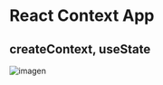 # React Context App


## createContext, useState
![imagen](https://user-images.githubusercontent.com/52834318/177225934-95abc7f2-5bb2-4558-97bf-7c6fecfa5b4a.png)
